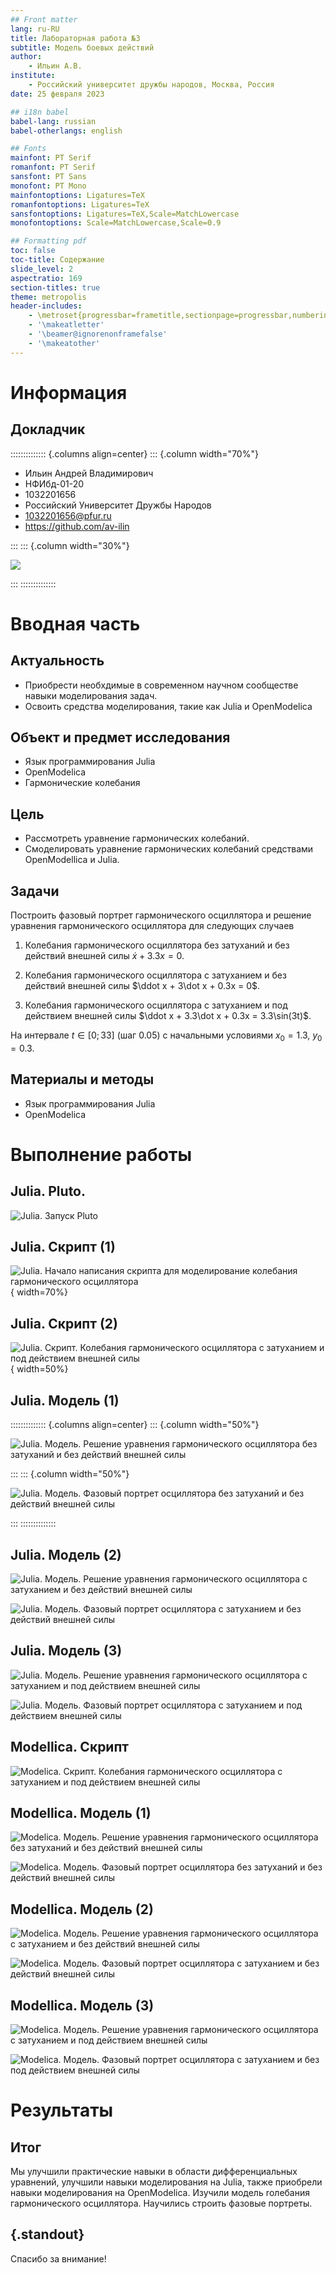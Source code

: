 ```yaml
---
## Front matter
lang: ru-RU
title: Лабораторная работа №3
subtitle: Модель боевых действий
author:
    - Ильин А.В.
institute:
    - Российский университет дружбы народов, Москва, Россия
date: 25 февраля 2023

## i18n babel
babel-lang: russian
babel-otherlangs: english

## Fonts
mainfont: PT Serif
romanfont: PT Serif
sansfont: PT Sans
monofont: PT Mono
mainfontoptions: Ligatures=TeX
romanfontoptions: Ligatures=TeX
sansfontoptions: Ligatures=TeX,Scale=MatchLowercase
monofontoptions: Scale=MatchLowercase,Scale=0.9

## Formatting pdf
toc: false
toc-title: Содержание
slide_level: 2
aspectratio: 169
section-titles: true
theme: metropolis
header-includes:
    - \metroset{progressbar=frametitle,sectionpage=progressbar,numbering=fraction}
    - '\makeatletter'
    - '\beamer@ignorenonframefalse'
    - '\makeatother'
---
```


# Информация

## Докладчик

:::::::::::::: {.columns align=center}
::: {.column width="70%"}

-   Ильин Андрей Владимирович
-   НФИбд-01-20
-   1032201656
-   Российский Университет Дружбы Народов
-   [1032201656@pfur.ru](mailto:1032201656@pfur.ru)
-   <https://github.com/av-ilin>

:::
::: {.column width="30%"}

![](./image/avilin.jpg)

:::
::::::::::::::

# Вводная часть

## Актуальность

-   Приобрести необхдимые в современном научном сообществе навыки моделирования задач.
-   Освоить средства моделирования, такие как Julia и OpenModelica

## Объект и предмет исследования

-   Язык программирования Julia
-   OpenModelica
-   Гармонические колебания

## Цель

-   Рассмотреть уравнение гармонических колебаний.
-   Смоделировать уравнение гармонических колебаний средствами OpenModellica и Julia.

## Задачи

Построить фазовый портрет гармонического осциллятора и решение уравнения гармонического осциллятора для следующих случаев

1. Колебания гармонического осциллятора без затуханий и без действий внешней силы $\dot x + 3.3x = 0$.

2. Колебания гармонического осциллятора c затуханием и без действий внешней силы $\ddot x + 3\dot x + 0.3x = 0$.

3. Колебания гармонического осциллятора c затуханием и под действием внешней силы $\ddot x + 3.3\dot x + 0.3x = 3.3\sin(3t)$.

На интервале $t \in [0; 33]$ (шаг $0.05$) с начальными условиями $x_0 = 1.3, \ y_0 = 0.3$.

## Материалы и методы

-   Язык программирования Julia
-   OpenModelica

# Выполнение работы

## Julia. Pluto.

![Julia. Запуск Pluto](image/01.png)

## Julia. Cкрипт (1)

![Julia. Начало написания скрипта для моделирование колебания гармонического осциллятора](image/02.png){ width=70%}

## Julia. Cкрипт (2)

![Julia. Скрипт. Колебания гармонического осциллятора с затуханием и под действием внешней силы](image/05.png){ width=50%}

## Julia. Модель (1)

:::::::::::::: {.columns align=center}
::: {.column width="50%"}

![Julia. Модель. Решение уравнения гармонического осциллятора без затуханий и без действий внешней силы](image/JL.lab04-010.png)

:::
::: {.column width="50%"}

![Julia. Модель. Фазовый портрет осциллятора без затуханий и без действий внешней силы](image/JL.lab04-011.png)

:::
::::::::::::::

## Julia. Модель (2)

![Julia. Модель. Решение уравнения гармонического осциллятора с затуханием и без действий внешней силы](image/JL.lab04-020.png)

![Julia. Модель. Фазовый портрет осциллятора с затуханием и без действий внешней силы](image/JL.lab04-021.png)

## Julia. Модель (3)

![Julia. Модель. Решение уравнения гармонического осциллятора с затуханием и под действием внешней силы](image/JL.lab04-030.png)

![Julia. Модель. Фазовый портрет осциллятора с затуханием и под действием внешней силы](image/JL.lab04-031.png)

## Modellica. Cкрипт

![Modelica. Скрипт. Колебания гармонического осциллятора с затуханием и под действием внешней силы](image/08.png)

## Modellica. Модель (1)

![Modelica. Модель. Решение уравнения гармонического осциллятора без затуханий и без действий внешней силы](image/MO.lab04-010.png)

![Modelica. Модель. Фазовый портрет осциллятора без затуханий и без действий внешней силы](image/MO.lab04-011.png)

## Modellica. Модель (2)

![Modelica. Модель. Решение уравнения гармонического осциллятора с затуханием и без действий внешней силы](image/MO.lab04-020.png)

![Modelica. Модель. Фазовый портрет осциллятора с затуханием и без действий внешней силы](image/MO.lab04-021.png)

## Modellica. Модель (3)

![Modelica. Модель. Решение уравнения гармонического осциллятора с затуханием и под действием внешней силы](image/MO.lab04-030.png)

![Modelica. Модель. Фазовый портрет осциллятора с затуханием и без под действием внешней силы](image/MO.lab04-031.png)

# Результаты

## Итог

Мы улучшили практические навыки в области дифференциальных уравнений, улучшили навыки моделирования на Julia, также приобрели навыки моделирования на OpenModelica. Изучили модель rолебания гармонического осциллятора. Научились строить фазовые портреты.

## {.standout}

Спасибо за внимание!
